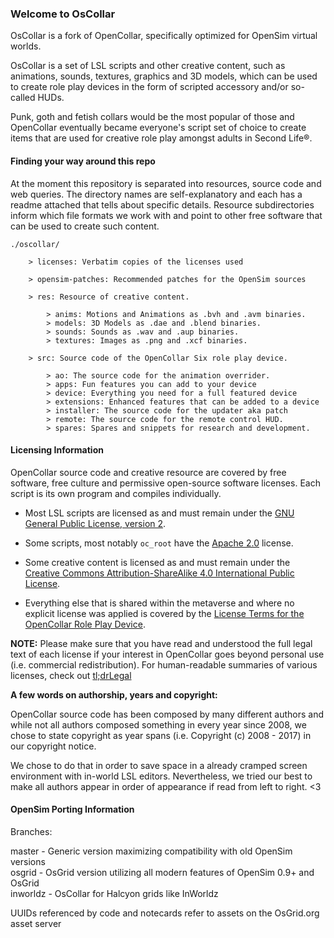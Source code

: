 ### Welcome to OsCollar

OsCollar is a fork of OpenCollar, specifically optimized for OpenSim virtual worlds.

OsCollar is a set of LSL scripts and other creative content, such as animations, sounds, textures, graphics and 3D models, which can be used to create role play devices in the form of scripted accessory and/or so-called HUDs.

Punk, goth and fetish collars would be the most popular of those and OpenCollar eventually became everyone's script set of choice to create items that are used for creative role play amongst adults in Second Life®.

#### Finding your way around this repo

At the moment this repository is separated into resources, source code and web queries. The directory names are self-explanatory and each has a readme attached that tells about specific details. Resource subdirectories inform which file formats we work with and point to other free software that can be used to create such content.

```
./oscollar/

    > licenses: Verbatim copies of the licenses used

    > opensim-patches: Recommended patches for the OpenSim sources

    > res: Resource of creative content.

        > anims: Motions and Animations as .bvh and .avm binaries.
        > models: 3D Models as .dae and .blend binaries.
        > sounds: Sounds as .wav and .aup binaries.
        > textures: Images as .png and .xcf binaries.

    > src: Source code of the OpenCollar Six role play device.

        > ao: The source code for the animation overrider.
        > apps: Fun features you can add to your device
        > device: Everything you need for a full featured device
        > extensions: Enhanced features that can be added to a device
        > installer: The source code for the updater aka patch
        > remote: The source code for the remote control HUD.
        > spares: Spares and snippets for research and development.
```

#### Licensing Information

OpenCollar source code and creative resource are covered by free software, free culture and permissive open-source software licenses. Each script is its own program and compiles individually.

* Most LSL scripts are licensed as and must remain under the [GNU General Public License, version 2](http://www.gnu.org/licenses/gpl-2.0).

* Some scripts, most notably ``oc_root`` have the [Apache 2.0](http://www.apache.org/licenses/LICENSE-2.0) license.

* Some creative content is licensed as and must remain under the [Creative Commons Attribution-ShareAlike 4.0 International Public License](https://creativecommons.org/licenses/by-sa/4.0/).

* Everything else that is shared within the metaverse and where no explicit license was applied is covered by the [License Terms for the OpenCollar Role Play Device](https://raw.githubusercontent.com/lickx/oscollar/master/LICENSE).

**NOTE:** Please make sure that you have read and understood the full legal text of each license if your interest in OpenCollar goes beyond personal use (i.e. commercial redistribution). For human-readable summaries of various licenses, check out [tl;drLegal](https://tldrlegal.com/)

**A few words on authorship, years and copyright:**

OpenCollar source code has been composed by many different authors and while not all authors composed something in every year since 2008, we chose to state copyright as year spans (i.e. Copyright (c) 2008 - 2017) in our copyright notice.

We chose to do that in order to save space in a already cramped screen environment with in-world LSL editors. Nevertheless, we tried our best to make all authors appear in order of appearance if read from left to right. <3

#### OpenSim Porting Information

Branches: 
 
master - Generic version maximizing compatibility with old OpenSim versions  
osgrid - OsGrid version utilizing all modern features of OpenSim 0.9+ and OsGrid  
inworldz - OsCollar for Halcyon grids like InWorldz  
 
UUIDs referenced by code and notecards refer to assets on the OsGrid.org asset server
